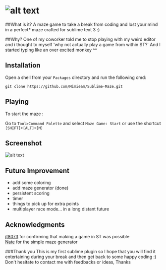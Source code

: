 ![alt text][logo]
============

##What is it? 
A maze game to take a break from coding and lost your mind in a perfect* maze crafted for sublime text 3 :)

##Why?
One of my coworker told me to stop playing with my weird editor and i thought to myself 'why not actually play a game from within ST?'
And I started typing like an over excited monkey ^^

## Installation

Open a shell from your `Packages` directory and run the following cmd:

```shell
git clone https://github.com/Mimieam/Sublime-Maze.git 
```

## Playing

To start the maze :

  Go to `Tool>Command Palette` and select `Maze Game: Start`
or use the shortcut `[SHIFT]+[ALT]+[M]`

## Screenshot
![alt text][img]

## Future Improvement
 - add some coloring 
 - add maze generator (done)
 - persistent scoring 
 - timer 
 - things to pick up for extra points
 - multiplayer race mode... in a long distant future 


## Acknowledgments 
[jf8073](https://github.com/jf8073/sublime-snake) for confirming that making a game in ST was possible  
[Nate](http://natewm.com/blog/2012/01/python-recursive-maze-example/) for the simple maze generator 

###Thank you 
This is my first sublime plugin so I hope that you will find it entertaining during your break and then get back to some happy coding :)
Don't hesitate to contact me with feedbacks or ideas, Thanks


[logo]:  http://i.imgur.com/ixewzze.gif "Sublime-Maze" 
[img]:  http://i.imgur.com/5JLpnlh.png "demo"
[alt text]: Sublime-Maze
